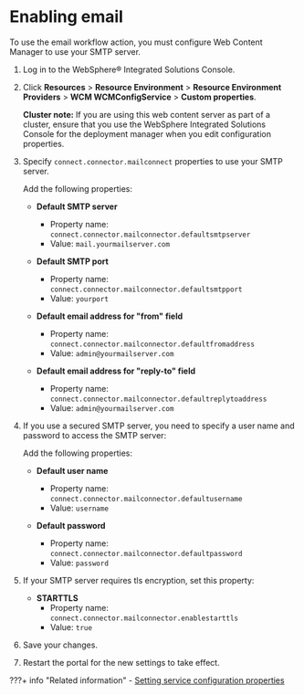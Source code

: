 # Enabling email

To use the email workflow action, you must configure Web Content Manager to use your SMTP server.

1.  Log in to the WebSphere® Integrated Solutions Console.

2.  Click **Resources** \> **Resource Environment** \> **Resource Environment Providers** \> **WCM WCMConfigService** \> **Custom properties**.

    **Cluster note:** If you are using this web content server as part of a cluster, ensure that you use the WebSphere Integrated Solutions Console for the deployment manager when you edit configuration properties.

3.  Specify `connect.connector.mailconnect` properties to use your SMTP server.

    Add the following properties:

    -   **Default SMTP server**

        -   Property name: `connect.connector.mailconnector.defaultsmtpserver`
        -   Value: `mail.yourmailserver.com`

    -   **Default SMTP port**

        -   Property name: `connect.connector.mailconnector.defaultsmtpport`
        -   Value: `yourport`

    -   **Default email address for "from" field**

        -   Property name: `connect.connector.mailconnector.defaultfromaddress`
        -   Value: `admin@yourmailserver.com`

    -   **Default email address for "reply-to" field**

        -   Property name: `connect.connector.mailconnector.defaultreplytoaddress`
        -   Value: `admin@yourmailserver.com`

4.  If you use a secured SMTP server, you need to specify a user name and password to access the SMTP server:

    Add the following properties:

    -   **Default user name**

        -   Property name: `connect.connector.mailconnector.defaultusername`
        -   Value: `username`
    -   **Default password**

        -   Property name: `connect.connector.mailconnector.defaultpassword`
        -   Value: `password`
          
5. If your SMTP server requires tls encryption, set this property:
   
    - **STARTTLS**
        - Property name: `connect.connector.mailconnector.enablestarttls`
        - Value: `true`

6.  Save your changes.

7.  Restart the portal for the new settings to take effect.



???+ info "Related information"
    - [Setting service configuration properties](../../../deploy_dx/manage/config_portal_behavior/service_config_properties/index.md)

